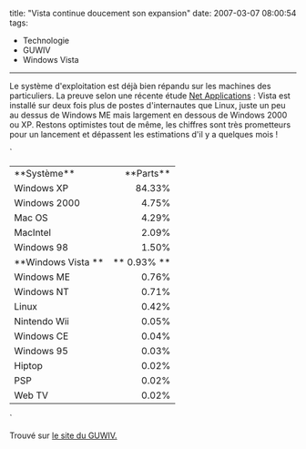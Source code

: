 title: "Vista continue doucement son expansion"
date: 2007-03-07 08:00:54
tags:
  - Technologie
  - GUWIV
  - Windows Vista
---

Le système d'exploitation est déjà bien répandu sur les machines des particuliers. La preuve selon une récente étude [Net Applications](http://marketshare.hitslink.com/report.aspx?qprid=2)&nbsp;: Vista est installé sur deux fois plus de postes d'internautes que Linux, juste un peu au dessus de Windows ME mais largement en dessous de Windows 2000 ou XP. Restons optimistes tout de même, les chiffres sont très prometteurs pour un lancement et dépassent les estimations d'il y a quelques mois&nbsp;!

`

<table align="center" class="" cellSpacing="0" cellPadding="0">
    <tr>
        <td class="style1">
        **Système**
        </td>
        <td class="style1" align="right">**Parts**</td>
    </tr>
    <tr>
        <td class="">Windows XP </td>
        <td class="" align="right"> 84.33% </td>
    </tr>
    <tr>
        <td class="">Windows 2000 </td>
        <td class="" align="right"> 4.75% </td>
    </tr>
    <tr>
        <td class="">Mac OS</td>
        <td class="" align="right"> 4.29% </td>
    </tr>
    <tr>
        <td class="">MacIntel </td>
        <td class="" align="right"> 2.09% </td>
    </tr>
    <tr>
        <td class="">Windows 98 </td>
        <td class="" align="right"> 1.50% </td>
    </tr>
    <tr>
        <td class="">**Windows Vista **</td>
        <td class="" align="right">** 0.93% **</td>
    </tr>
    <tr>
        <td class="">Windows ME </td>
        <td class="" align="right"> 0.76% </td>
    </tr>
    <tr>
        <td class="">Windows NT </td>
        <td class="" align="right"> 0.71% </td>
    </tr>
    <tr>
        <td class="">Linux </td>
        <td class="" align="right"> 0.42% </td>
    </tr>
    <tr>
        <td class="">Nintendo Wii </td>
        <td class="" align="right"> 0.05% </td>
    </tr>
    <tr>
        <td class="">Windows CE </td>
        <td class="" align="right"> 0.04% </td>
    </tr>
    <tr>
        <td class="">Windows 95 </td>
        <td class="" align="right"> 0.03% </td>
    </tr>
    <tr>
        <td class="">Hiptop </td>
        <td class="" align="right"> 0.02% </td>
    </tr>
    <tr>
        <td class="">PSP </td>
        <td class="" align="right"> 0.02% </td>
    </tr>
    <tr>
        <td class="">Web TV </td>
        <td class="" align="right"> 0.02% </td>
    </tr>
</table>

`

Trouvé sur [le site du GUWIV.](http://guwiv.com/)